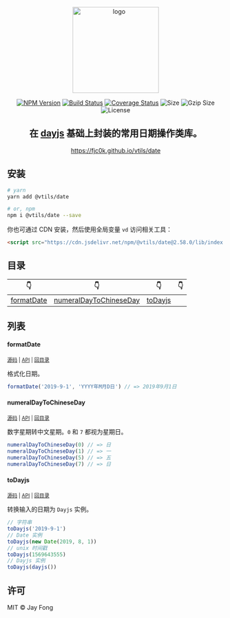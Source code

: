 <p align="center"><img width="200" src="https://raw.githubusercontent.com/fjc0k/vtils/master/logo.png" alt="logo"></p>

<p align="center"><a href="https://www.npmjs.com/package/@vtils/date"><img src="https://badge.fury.io/js/%40vtils%2Fdate.svg" alt="NPM Version"></a> <a href="https://travis-ci.org/fjc0k/vtils"><img src="https://travis-ci.org/fjc0k/vtils.svg?branch=master" alt="Build Status"></a> <a href="https://codecov.io/gh/fjc0k/vtils"><img src="https://codecov.io/gh/fjc0k/vtils/branch/master/graph/badge.svg" alt="Coverage Status"></a> <img src="https://badgen.net/bundlephobia/min/@vtils/date" alt="Size"> <img src="https://badgen.net/bundlephobia/minzip/@vtils/date" alt="Gzip Size"> <img src="https://badgen.net/github/license/fjc0k/vtils" alt="License"></p>

<h2 align="center">在 <a href="https://github.com/iamkun/dayjs">dayjs</a> 基础上封装的常用日期操作类库。</h2>

<p align="center">
  <a href="https://fjc0k.github.io/vtils/date">https://fjc0k.github.io/vtils/date</a>
</p>

## 安装

```bash
# yarn
yarn add @vtils/date

# or, npm
npm i @vtils/date --save
```

你也可通过 CDN 安装，然后使用全局变量 `vd` 访问相关工具：

```html
<script src="https://cdn.jsdelivr.net/npm/@vtils/date@2.58.0/lib/index.umd.min.js" crossorigin="anonymous"></script>
```

<!-- TYPEDOC -->

## 目录
<!-- Main!目录 -->
👇 | 👇 | 👇 | 👇
--- | --- | --- | ---
[formatDate](#formatdate) | [numeralDayToChineseDay](#numeraldaytochineseday) | [toDayjs](#todayjs) | 
<!-- Maini目录 -->

## 列表
<!-- Main!内容 -->
#### formatDate

<small>[源码](https://github.com/fjc0k/vtils/blob/master/packages/date/src/formatDate.ts#L15) | [API](https://fjc0k.github.io/vtils/date/globals.html#formatdate) | [回目录](#目录)</small>

格式化日期。

```ts
formatDate('2019-9-1', 'YYYY年M月D日') // => 2019年9月1日
```

#### numeralDayToChineseDay

<small>[源码](https://github.com/fjc0k/vtils/blob/master/packages/date/src/numeralDayToChineseDay.ts#L25) | [API](https://fjc0k.github.io/vtils/date/globals.html#numeraldaytochineseday) | [回目录](#目录)</small>

数字星期转中文星期。`0` 和 `7` 都视为星期日。

```ts
numeralDayToChineseDay(0) // => 日
numeralDayToChineseDay(1) // => 一
numeralDayToChineseDay(5) // => 五
numeralDayToChineseDay(7) // => 日
```

#### toDayjs

<small>[源码](https://github.com/fjc0k/vtils/blob/master/packages/date/src/toDayjs.ts#L21) | [API](https://fjc0k.github.io/vtils/date/globals.html#todayjs) | [回目录](#目录)</small>

转换输入的日期为 `Dayjs` 实例。

```ts
// 字符串
toDayjs('2019-9-1')
// Date 实例
toDayjs(new Date(2019, 8, 1))
// unix 时间戳
toDayjs(1569643555)
// Dayjs 实例
toDayjs(dayjs())
```
<!-- Maini内容 -->

## 许可

MIT ©️ Jay Fong
